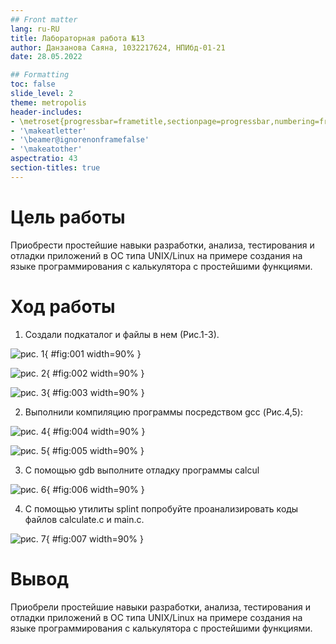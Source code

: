 ```yaml
---
## Front matter
lang: ru-RU
title: Лабораторная работа №13
author: Данзанова Саяна, 1032217624, НПИбд-01-21
date: 28.05.2022

## Formatting
toc: false
slide_level: 2
theme: metropolis
header-includes:
- \metroset{progressbar=frametitle,sectionpage=progressbar,numbering=fraction}
- '\makeatletter'
- '\beamer@ignorenonframefalse'
- '\makeatother'
aspectratio: 43
section-titles: true
---
```

# Цель работы
Приобрести простейшие навыки разработки, анализа, тестирования и отладки приложений в ОС типа UNIX/Linux на примере создания на языке программирования с калькулятора с простейшими функциями.
# Ход работы
1. Создали подкаталог и файлы в нем (Рис.1-3).

![рис. 1](1.jpg){ #fig:001 width=90% }

![рис. 2](2.jpg){ #fig:002 width=90% }

![рис. 3](3.jpg){ #fig:003 width=90% }

2. Выполнили компиляцию программы посредством gcc (Рис.4,5): 


![рис. 4](4.jpg){ #fig:004 width=90% }

![рис. 5](5.jpg){ #fig:005 width=90% }

3. С помощью gdb выполните отладку программы calcul 

![рис. 6](6.jpg){ #fig:006 width=90% }

4. С помощью утилиты splint попробуйте проанализировать коды файлов calculate.c
и main.c.

![рис. 7](7.jpg){ #fig:007 width=90% }

# Вывод
Приобрели простейшие навыки разработки, анализа, тестирования и отладки приложений в ОС типа UNIX/Linux на примере создания на языке программирования с калькулятора с простейшими функциями.